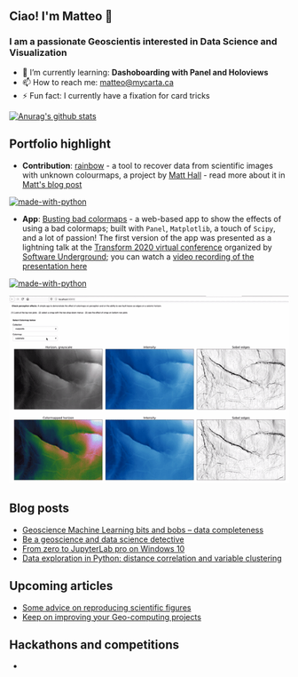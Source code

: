 ## Ciao! I'm Matteo 👋

### I am a passionate Geoscientis interested in Data Science and Visualization

- 🌱 I’m currently learning: **Dashoboarding with Panel and Holoviews**
- 📫 How to reach me: matteo@mycarta.ca
- ⚡ Fun fact: I currently have a fixation for card tricks

[![Anurag's github stats](https://github-readme-stats.vercel.app/api?username=mycarta&theme=blue-green&show_icons=true&custom_title= )](https://github.com/anuraghazra/github-readme-stats&count_private=true)


## Portfolio highlight
- **Contribution**: [rainbow](https://github.com/mycarta/rainbow) - a tool to recover data from scientific images with unknown colourmaps, a project by [Matt Hall](https://github.com/kwinkunks/) - read more about it in [Matt's blog post](https://agilescientific.com/blog/2017/5/31/unweaving-the-rainbow) 

[![made-with-python](https://img.shields.io/badge/Made%20with-Python-1f425f.svg)](https://www.python.org/)

- **App**: [Busting bad colormaps](https://mybinder.org/v2/gh/mycarta/Colormap-distorsions-Panel-app/master?urlpath=%2Fpanel%2FDemonstrate_colormap_distortions_interactive_Panel) - a web-based app to show the effects of using a bad colormaps; built with `Panel`, `Matplotlib`, a touch of `Scipy`, and a lot of passion!  The first version of the app was presented as a lightning talk at the [Transform 2020 virtual conference](https://transform2020.sched.com/) organized by [Software Underground](https://softwareunderground.org/); you can watch a [video recording of the presentation here](https://www.youtube.com/watch?v=rUbvueIF5f8&t=510s)

[![made-with-python](https://img.shields.io/badge/Made%20with-Python-1f425f.svg)](https://www.python.org/)

<img src="https://github.com/mycarta/Colormap-distorsions-Panel-app/blob/master/for%20readme/new_gif.gif" width="800">

## Blog posts
- [Geoscience Machine Learning bits and bobs – data completeness](https://mycarta.wordpress.com/2020/09/19/geoscience-machine-learning-bits-and-bobs-data-completeness/)
- [Be a geoscience and data science detective](https://mycarta.wordpress.com/2020/09/16/be-a-geoscience-and-data-science-detective/)
- [From zero to JupyterLab pro on Windows 10](https://mycarta.wordpress.com/2019/07/09/from-zero-to-jupyterlab-pro-on-windows-10/)
- [Data exploration in Python: distance correlation and variable clustering](https://mycarta.wordpress.com/2019/04/10/data-exploration-in-python-distance-correlation-and-variable-clustering/)

## Upcoming articles
- [Some advice on reproducing scientific figures](https://github.com/softwareunderground/52things/blob/master/chapters/Niccoli_3.md)
- [Keep on improving your Geo-computing projects](https://github.com/softwareunderground/52things/blob/master/chapters/Niccoli_2.md)

## Hackathons and competitions
- 



